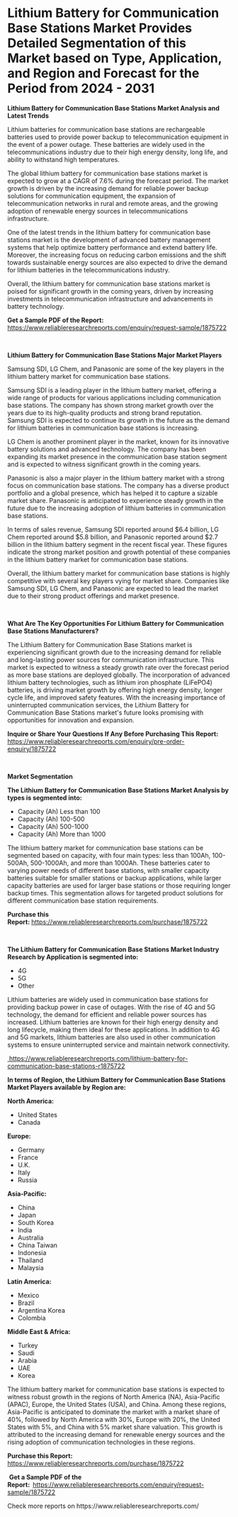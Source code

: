 <p><h1>Lithium Battery for Communication Base Stations Market Provides Detailed Segmentation of this Market based on Type, Application, and Region and Forecast for the Period from 2024 - 2031</h1></p><p><strong>Lithium Battery for Communication Base Stations Market Analysis and Latest Trends</strong></p>
<p><p>Lithium batteries for communication base stations are rechargeable batteries used to provide power backup to telecommunication equipment in the event of a power outage. These batteries are widely used in the telecommunications industry due to their high energy density, long life, and ability to withstand high temperatures.</p><p>The global lithium battery for communication base stations market is expected to grow at a CAGR of 7.6% during the forecast period. The market growth is driven by the increasing demand for reliable power backup solutions for communication equipment, the expansion of telecommunication networks in rural and remote areas, and the growing adoption of renewable energy sources in telecommunications infrastructure.</p><p>One of the latest trends in the lithium battery for communication base stations market is the development of advanced battery management systems that help optimize battery performance and extend battery life. Moreover, the increasing focus on reducing carbon emissions and the shift towards sustainable energy sources are also expected to drive the demand for lithium batteries in the telecommunications industry.</p><p>Overall, the lithium battery for communication base stations market is poised for significant growth in the coming years, driven by increasing investments in telecommunication infrastructure and advancements in battery technology.</p></p>
<p><strong>Get a Sample PDF of the Report:&nbsp;</strong> <a href="https://www.reliableresearchreports.com/enquiry/request-sample/1875722">https://www.reliableresearchreports.com/enquiry/request-sample/1875722</a></p>
<p>&nbsp;</p>
<p><strong>Lithium Battery for Communication Base Stations Major Market Players</strong></p>
<p><p>Samsung SDI, LG Chem, and Panasonic are some of the key players in the lithium battery market for communication base stations. </p><p>Samsung SDI is a leading player in the lithium battery market, offering a wide range of products for various applications including communication base stations. The company has shown strong market growth over the years due to its high-quality products and strong brand reputation. Samsung SDI is expected to continue its growth in the future as the demand for lithium batteries in communication base stations is increasing.</p><p>LG Chem is another prominent player in the market, known for its innovative battery solutions and advanced technology. The company has been expanding its market presence in the communication base station segment and is expected to witness significant growth in the coming years.</p><p>Panasonic is also a major player in the lithium battery market with a strong focus on communication base stations. The company has a diverse product portfolio and a global presence, which has helped it to capture a sizable market share. Panasonic is anticipated to experience steady growth in the future due to the increasing adoption of lithium batteries in communication base stations.</p><p>In terms of sales revenue, Samsung SDI reported around $6.4 billion, LG Chem reported around $5.8 billion, and Panasonic reported around $2.7 billion in the lithium battery segment in the recent fiscal year. These figures indicate the strong market position and growth potential of these companies in the lithium battery market for communication base stations. </p><p>Overall, the lithium battery market for communication base stations is highly competitive with several key players vying for market share. Companies like Samsung SDI, LG Chem, and Panasonic are expected to lead the market due to their strong product offerings and market presence.</p></p>
<p>&nbsp;</p>
<p><strong>What Are The Key Opportunities For Lithium Battery for Communication Base Stations Manufacturers?</strong></p>
<p><p>The Lithium Battery for Communication Base Stations market is experiencing significant growth due to the increasing demand for reliable and long-lasting power sources for communication infrastructure. This market is expected to witness a steady growth rate over the forecast period as more base stations are deployed globally. The incorporation of advanced lithium battery technologies, such as lithium iron phosphate (LiFePO4) batteries, is driving market growth by offering high energy density, longer cycle life, and improved safety features. With the increasing importance of uninterrupted communication services, the Lithium Battery for Communication Base Stations market's future looks promising with opportunities for innovation and expansion.</p></p>
<p><strong>Inquire or Share Your Questions If Any Before Purchasing This Report:</strong> <a href="https://www.reliableresearchreports.com/enquiry/pre-order-enquiry/1875722">https://www.reliableresearchreports.com/enquiry/pre-order-enquiry/1875722</a></p>
<p>&nbsp;</p>
<p><strong>Market Segmentation</strong></p>
<p><strong>The Lithium Battery for Communication Base Stations Market Analysis by types is segmented into:</strong></p>
<p><ul><li>Capacity (Ah) Less than 100</li><li>Capacity (Ah) 100-500</li><li>Capacity (Ah) 500-1000</li><li>Capacity (Ah) More than 1000</li></ul></p>
<p><p>The lithium battery market for communication base stations can be segmented based on capacity, with four main types: less than 100Ah, 100-500Ah, 500-1000Ah, and more than 1000Ah. These batteries cater to varying power needs of different base stations, with smaller capacity batteries suitable for smaller stations or backup applications, while larger capacity batteries are used for larger base stations or those requiring longer backup times. This segmentation allows for targeted product solutions for different communication base station requirements.</p></p>
<p><strong>Purchase this Report:&nbsp;</strong><a href="https://www.reliableresearchreports.com/purchase/1875722">https://www.reliableresearchreports.com/purchase/1875722</a></p>
<p>&nbsp;</p>
<p><strong>The Lithium Battery for Communication Base Stations Market Industry Research by Application is segmented into:</strong></p>
<p><ul><li>4G</li><li>5G</li><li>Other</li></ul></p>
<p><p>Lithium batteries are widely used in communication base stations for providing backup power in case of outages. With the rise of 4G and 5G technology, the demand for efficient and reliable power sources has increased. Lithium batteries are known for their high energy density and long lifecycle, making them ideal for these applications. In addition to 4G and 5G markets, lithium batteries are also used in other communication systems to ensure uninterrupted service and maintain network connectivity.</p></p>
<p><a href="https://www.reliableresearchreports.com/lithium-battery-for-communication-base-stations-r1875722">&nbsp;https://www.reliableresearchreports.com/lithium-battery-for-communication-base-stations-r1875722</a></p>
<p><strong>In terms of Region, the Lithium Battery for Communication Base Stations Market Players available by Region are:</strong></p>
<p>
    <p> <strong> North America: </strong>
        <ul>
            <li>United States</li>
            <li>Canada</li>
        </ul>
        </p> 
    <p> <strong> Europe: </strong>
        <ul>
            <li>Germany</li>
            <li>France</li>
            <li>U.K.</li>
            <li>Italy</li>
            <li>Russia</li>
        </ul>
        </p> 
    <p> <strong> Asia-Pacific: </strong>
        <ul>
            <li>China</li>
            <li>Japan</li>
            <li>South Korea</li>
            <li>India</li>
            <li>Australia</li>
            <li>China Taiwan</li>
            <li>Indonesia</li>
            <li>Thailand</li>
            <li>Malaysia</li>
        </ul>
        </p> 
    <p> <strong> Latin America: </strong>
        <ul>
            <li>Mexico</li>
            <li>Brazil</li>
            <li>Argentina Korea</li>
            <li>Colombia</li>
        </ul>
        </p> 
    <p> <strong> Middle East & Africa: </strong>
        <ul>
            <li>Turkey</li>
            <li>Saudi</li>
            <li>Arabia</li>
            <li>UAE</li>
            <li>Korea</li>
        </ul>
    </p>
    </p>
<p><p>The lithium battery market for communication base stations is expected to witness robust growth in the regions of North America (NA), Asia-Pacific (APAC), Europe, the United States (USA), and China. Among these regions, Asia-Pacific is anticipated to dominate the market with a market share of 40%, followed by North America with 30%, Europe with 20%, the United States with 5%, and China with 5% market share valuation. This growth is attributed to the increasing demand for renewable energy sources and the rising adoption of communication technologies in these regions.</p></p>
<p><strong>Purchase this Report: </strong><a href="https://www.reliableresearchreports.com/purchase/1875722">https://www.reliableresearchreports.com/purchase/1875722</a></p>
<p>&nbsp;<strong>Get a Sample PDF of the Report:&nbsp;&nbsp;</strong><a href="https://www.reliableresearchreports.com/enquiry/request-sample/1875722">https://www.reliableresearchreports.com/enquiry/request-sample/1875722</a></p>
<p><strong></strong></p>
<p>Check more reports on https://www.reliableresearchreports.com/</p>